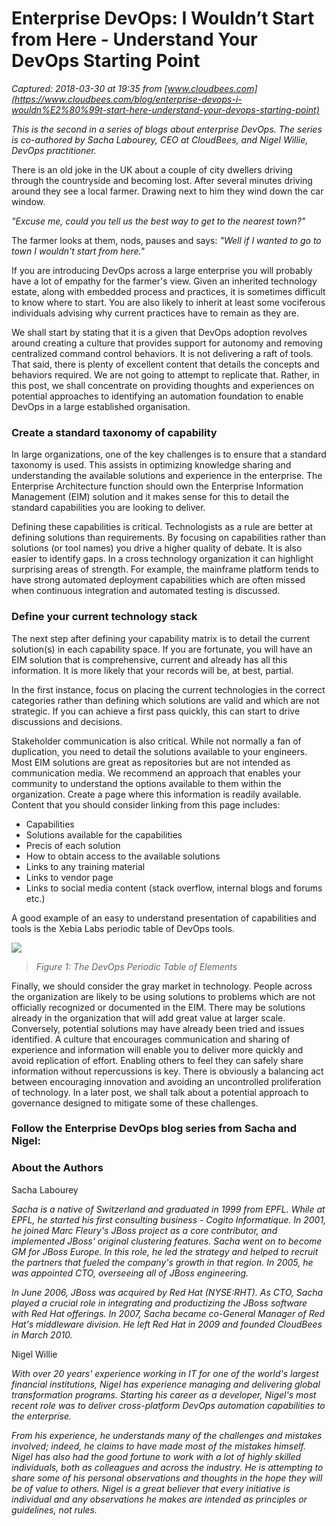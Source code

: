 # Enterprise DevOps: I Wouldn’t Start from Here - Understand Your DevOps Starting Point

_Captured: 2018-03-30 at 19:35 from [www.cloudbees.com](https://www.cloudbees.com/blog/enterprise-devops-i-wouldn%E2%80%99t-start-here-understand-your-devops-starting-point)_

_This is the second in a series of blogs about enterprise DevOps. The series is co-authored by Sacha Labourey, CEO at CloudBees, and Nigel Willie, DevOps practitioner._

There is an old joke in the UK about a couple of city dwellers driving through the countryside and becoming lost. After several minutes driving around they see a local farmer. Drawing next to him they wind down the car window.

_"Excuse me, could you tell us the best way to get to the nearest town?"_

The farmer looks at them, nods, pauses and says: _"Well if I wanted to go to town I wouldn't start from here."_

If you are introducing DevOps across a large enterprise you will probably have a lot of empathy for the farmer's view. Given an inherited technology estate, along with embedded process and practices, it is sometimes difficult to know where to start. You are also likely to inherit at least some vociferous individuals advising why current practices have to remain as they are.

We shall start by stating that it is a given that DevOps adoption revolves around creating a culture that provides support for autonomy and removing centralized command control behaviors. It is not delivering a raft of tools. That said, there is plenty of excellent content that details the concepts and behaviors required. We are not going to attempt to replicate that. Rather, in this post, we shall concentrate on providing thoughts and experiences on potential approaches to identifying an automation foundation to enable DevOps in a large established organisation.

### Create a standard taxonomy of capability

In large organizations, one of the key challenges is to ensure that a standard taxonomy is used. This assists in optimizing knowledge sharing and understanding the available solutions and experience in the enterprise. The Enterprise Architecture function should own the Enterprise Information Management (EIM) solution and it makes sense for this to detail the standard capabilities you are looking to deliver.

Defining these capabilities is critical. Technologists as a rule are better at defining solutions than requirements. By focusing on capabilities rather than solutions (or tool names) you drive a higher quality of debate. It is also easier to identify gaps. In a cross technology organization it can highlight surprising areas of strength. For example, the mainframe platform tends to have strong automated deployment capabilities which are often missed when continuous integration and automated testing is discussed.

### Define your current technology stack

The next step after defining your capability matrix is to detail the current solution(s) in each capability space. If you are fortunate, you will have an EIM solution that is comprehensive, current and already has all this information. It is more likely that your records will be, at best, partial.

In the first instance, focus on placing the current technologies in the correct categories rather than defining which solutions are valid and which are not strategic. If you can achieve a first pass quickly, this can start to drive discussions and decisions.

Stakeholder communication is also critical. While not normally a fan of duplication, you need to detail the solutions available to your engineers. Most EIM solutions are great as repositories but are not intended as communication media. We recommend an approach that enables your community to understand the options available to them within the organization. Create a page where this information is readily available. Content that you should consider linking from this page includes:

  * Capabilities
  * Solutions available for the capabilities
  * Precis of each solution
  * How to obtain access to the available solutions
  * Links to any training material
  * Links to vendor page
  * Links to social media content (stack overflow, internal blogs and forums etc.)

A good example of an easy to understand presentation of capabilities and tools is the Xebia Labs periodic table of DevOps tools.

![](https://www.cloudbees.com/sites/default/files/periodic-table-of-devops.png)

> _Figure 1: The DevOps Periodic Table of Elements_

Finally, we should consider the gray market in technology. People across the organization are likely to be using solutions to problems which are not officially recognized or documented in the EIM. There may be solutions already in the organization that will add great value at larger scale. Conversely, potential solutions may have already been tried and issues identified. A culture that encourages communication and sharing of experience and information will enable you to deliver more quickly and avoid replication of effort. Enabling others to feel they can safely share information without repercussions is key. There is obviously a balancing act between encouraging innovation and avoiding an uncontrolled proliferation of technology. In a later post, we shall talk about a potential approach to governance designed to mitigate some of these challenges.

### Follow the Enterprise DevOps blog series from Sacha and Nigel:

### About the Authors

Sacha Labourey

_Sacha is a native of Switzerland and graduated in 1999 from EPFL. While at EPFL, he started his first consulting business - Cogito Informatique. In 2001, he joined Marc Fleury's JBoss project as a core contributor, and implemented JBoss' original clustering features. Sacha went on to become GM for JBoss Europe. In this role, he led the strategy and helped to recruit the partners that fueled the company's growth in that region. In 2005, he was appointed CTO, overseeing all of JBoss engineering._

_In June 2006, JBoss was acquired by Red Hat (NYSE:RHT). As CTO, Sacha played a crucial role in integrating and productizing the JBoss software with Red Hat offerings. In 2007, Sacha became co-General Manager of Red Hat's middleware division. He left Red Hat in 2009 and founded CloudBees in March 2010._

Nigel Willie

_With over 20 years' experience working in IT for one of the world's largest financial institutions, Nigel has experience managing and delivering global transformation programs. Starting his career as a developer, Nigel's most recent role was to deliver cross-platform DevOps automation capabilities to the enterprise._

_From his experience, he understands many of the challenges and mistakes involved; indeed, he claims to have made most of the mistakes himself. Nigel has also had the good fortune to work with a lot of highly skilled individuals, both as colleagues and across the industry. He is attempting to share some of his personal observations and thoughts in the hope they will be of value to others. Nigel is a great believer that every initiative is individual and any observations he makes are intended as principles or guidelines, not rules._

